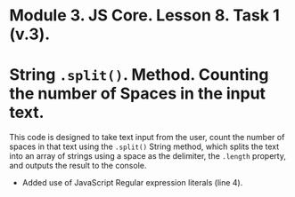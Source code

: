 # Module 3. JS Core. Lesson 8. Task 1 (v.3).

# String `.split()`. Method. Counting the number of Spaces in the input text.

This code is designed to take text input from the user, count the number of spaces in that text using the `.split()` String method, which splits the text into an array of strings using a space as the delimiter, the `.length` property, and outputs the result to the console.

- Added use of JavaScript Regular expression literals (line 4).
